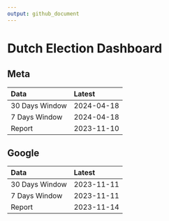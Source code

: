 ```yaml
---
output: github_document
---
```


# Dutch Election Dashboard



## Meta


|Data           |Latest     |
|:--------------|:----------|
|30 Days Window |2024-04-18 |
|7 Days Window  |2024-04-18 |
|Report         |2023-11-10 |

## Google


|Data           |Latest     |
|:--------------|:----------|
|30 Days Window |2023-11-11 |
|7 Days Window  |2023-11-11 |
|Report         |2023-11-14 |
